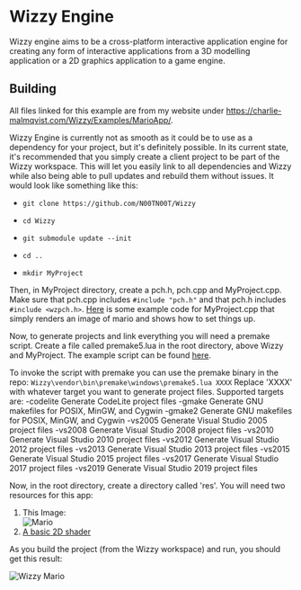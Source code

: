 # Wizzy Engine
Wizzy engine aims to be a cross-platform interactive application engine for creating any form of interactive applications from a 3D modelling application or a 2D graphics application to a game engine.

## Building

All files linked for this example are from my website under https://charlie-malmqvist.com/Wizzy/Examples/MarioApp/.

Wizzy Engine is currently not as smooth as it could be to use as a dependency for your project, but it's definitely possible. In its current state, it's recommended that you simply create a client project to be part of the Wizzy workspace. This will let you easily link to all dependencies and Wizzy while also being able to pull updates and rebuild them without issues. It would look like something like this:

- `git clone https://github.com/N00TN00T/Wizzy`

- `cd Wizzy`

- `git submodule update --init`

- `cd ..`

- `mkdir MyProject`

Then, in MyProject directory, create a pch.h, pch.cpp and MyProject.cpp. Make sure that pch.cpp includes `#include "pch.h"` and that pch.h includes `#include <wzpch.h>`. 
[Here](https://charlie-malmqvist.com/WIzzy/Examples/MarioApp/MarioApp.cpp) is some example code for MyProject.cpp that simply renders an image of mario and shows how to set things up.

Now, to generate projects and link everything you will need a premake script. Create a file called premake5.lua in the root directory, above Wizzy and MyProject. The example script can be found [here](https://charlie-malmqvist.com/Wizzy/Examples/MarioApp/premake5.lua).


To invoke the script with premake you can use the premake binary in the repo:
`Wizzy\vendor\bin\premake\windows\premake5.lua XXXX`
Replace 'XXXX' with whatever target you want to generate project files. Supported targets are:
-codelite          Generate CodeLite project files
-gmake             Generate GNU makefiles for POSIX, MinGW, and Cygwin
-gmake2            Generate GNU makefiles for POSIX, MinGW, and Cygwin
-vs2005            Generate Visual Studio 2005 project files
-vs2008            Generate Visual Studio 2008 project files
-vs2010            Generate Visual Studio 2010 project files
-vs2012            Generate Visual Studio 2012 project files
-vs2013            Generate Visual Studio 2013 project files
-vs2015            Generate Visual Studio 2015 project files
-vs2017            Generate Visual Studio 2017 project files
-vs2019            Generate Visual Studio 2019 project files

Now, in the root directory, create a directory called 'res'. You will need two resources for this app:

1. This Image:<br>![Mario](https://charlie-malmqvist.com/Wizzy/Examples/MarioApp/mario.png)
2. [A basic 2D shader](https://charlie-malmqvist.com/Wizzy/Examples/MarioApp/texture2d.shader)

As you build the project (from the Wizzy workspace) and run, you should get this result:

![Wizzy Mario](https://github.com/N00TN00T/Wizzy/repo-assets/wizzy-mario.png)
